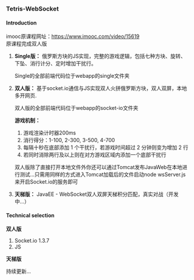 ### Tetris-WebSocket
#### Introduction
imooc原课程网址：https://www.imooc.com/video/15619  
原课程完成双人版
1. **Single版：** 俄罗斯方块的JS实现，完整的游戏逻辑，包括七种方块、旋转、下坠、消行计分、定时增加干扰行。
    
    Single的全部前端代码位于webapp的single文件夹
1. **双人版：** 基于socket.io通信与JS实现双人火拼俄罗斯方块，双人双屏，本地多开网页.  

    双人版的全部前端代码位于webapp的socket-io文件夹

   **游戏机制：**
   1. 游戏渲染计时器200ms
   2. 消行得分：1-100, 2-300, 3-500, 4-700
   3. 每隔十秒在底部添加 1 个干扰行，若游戏时间超过 2 分钟则变为增加 2 行
   4. 若同时消除两行及以上则在对方游戏区域内添加一个底部干扰行
   
   双人版除了直接打开本地文件外你还可以通过Tomcat发布JavaWeb在本地进行测试...只需用同样的方式进入Tomcat加载后的文件启动node wsServer.js来开启Socket.io的服务即可
3. **天梯版：** JavaEE - WebSocket双人双屏天梯积分匹配，真实对战（开发中...）

#### Technical selection
**双人版**
1. Socket.io 1.3.7
2. JS

**天梯版**  

持续更新...